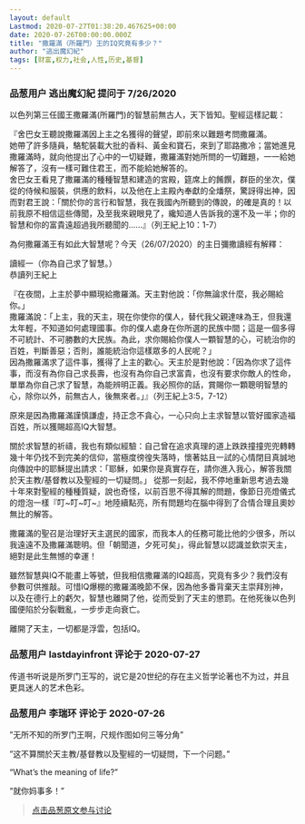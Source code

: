 ```yaml
---
layout: default
Lastmod: 2020-07-27T01:38:20.467625+00:00
date: 2020-07-26T00:00:00.000Z
title: "撒羅滿（所羅門）王的IQ究竟有多少？"
author: "逃出魔幻紀"
tags: [财富,权力,社会,人性,历史,基督]
---
```



### 品葱用户 **逃出魔幻紀** 提问于 7/26/2020
    
以色列第三任國王撒羅滿(所羅門)的智慧前無古人，天下皆知。聖經這樣記載：  
  
『舍巴女王聽說撒羅滿因上主之名獲得的聲望，即前來以難題考問撒羅滿。  
她帶了許多隨員，駱駝裝載大批的香料、黃金和寶石，來到了耶路撒冷；當她進見撒羅滿時，就向他提出了心中的一切疑難，撒羅滿對她所問的一切難題，一一給她解答了，沒有一樣可難住君王，而不能給她解答的。  
舍巴女王看見了撒羅滿的種種智慧和建造的宮殿，筵席上的餚饌，群臣的坐次，僕從的侍候和服裝，供應的飲料，以及他在上主殿內奉獻的全燔祭，驚訝得出神，因而對君王說：「關於你的言行和智慧，我在我國內所聽到的傳說，的確是真的！以前我原不相信這些傳聞，及至我來親眼見了，纔知道人告訴我的還不及一半；你的智慧和你的富貴遠超過我所聽聞的......』（列王紀上10：1-7）  
  
為何撒羅滿王有如此大智慧呢？今天（26/07/2020）的主日彌撒讀經有解釋：  
  
  
讀經一（你為自己求了智慧。）  
恭讀列王紀上　  
  
『在夜間，上主於夢中顯現給撒羅滿。天主對他說：「你無論求什麼，我必賜給你。」  
撒羅滿說：「上主，我的天主，現在你使你的僕人，替代我父親達味為王，但我還太年輕，不知道如何處理國事。你的僕人處身在你所選的民族中間；這是一個多得不可統計、不可勝數的大民族。為此，求你賜給你僕人一顆智慧的心，可統治你的百姓，判斷善惡；否則，誰能統治你這樣眾多的人民呢？」  
因為撒羅滿求了這件事，獲得了上主的歡心。天主於是對他說：「因為你求了這件事，而沒有為你自己求長壽，也沒有為你自己求富貴，也沒有要求你敵人的性命，單單為你自己求了智慧，為能辨明正義。我必照你的話，賞賜你一顆聰明智慧的心，除你以外，前無古人，後無來者。」』（列王紀上3:5，7-12）  
  
原來是因為撒羅滿謹慎謙虛，持正念不貪心，一心只向上主求智慧以管好國家造福百姓，所以獲賜超高IQ大智慧。  
  
關於求智慧的祈禱，我也有類似經驗：自己曾在追求真理的道上跌跌撞撞兜兜轉轉幾十年仍找不到完美的信仰，當極度徬徨失落時，懷著姑且一試的心情閉目真誠地向傳說中的耶穌提出請求：「耶穌，如果你是真實存在，請你進入我心，解答我關於天主教/基督教以及聖經的一切疑問。」 從那一刻起，我不停地重新思考過去幾十年來對聖經的種種質疑，說也奇怪，以前百思不得其解的問題，像節日亮燈儀式的燈泡一樣『叮~叮~叮~』地陸續點亮，所有問題均在腦中得到了合情合理且奧妙無比的解答。  
  
撒羅滿的聖召是治理好天主選民的國家，而我本人的任務可能比他的少很多，所以我遠遠不及撒羅滿聰明。但「朝聞道，夕死可矣」，得此智慧以認識並欽崇天主，絕對是此生無憾的幸運！  
  
雖然智慧與IQ不能畫上等號，但我相信撒羅滿的IQ超高，究竟有多少？我們沒有參數可供推敲。可惜IQ爆棚的撒羅滿晚節不保，因為他多番背棄天主崇拜別神，以及在德行上的虧欠，智慧也離開了他，從而受到了天主的懲罰。在他死後以色列國便陷於分裂戰亂，一步步走向衰亡。  
  
離開了天主，一切都是浮雲，包括IQ。
    
                

### 品葱用户 **lastdayinfront** 评论于 2020-07-27
        
传道书听说是所罗门王写的，说它是20世纪的存在主义哲学论著也不为过，并且更具迷人的艺术色彩。
        
                

### 品葱用户 **李瑞环** 评论于 2020-07-26
        
”无所不知的所罗门王啊，尺规作图如何三等分角”  
  
”这不算關於天主教/基督教以及聖經的一切疑問，下一个问题。”  
  
“What’s the meaning of life?”  
  
“就你妈事多！”
        
                





> [点击品葱原文参与讨论](https://pincong.rocks/question/29006)

